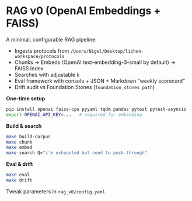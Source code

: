 # RAG v0 (OpenAI Embeddings + FAISS)

A minimal, configurable RAG pipeline:
- Ingests protocols from `/Users/Nigel/Desktop/lichen-workspace/protocols`
- Chunks → Embeds (OpenAI text-embedding-3-small by default) → FAISS Index
- Searches with adjustable `k`
- Eval framework with console + JSON + Markdown "weekly scorecard"
- Drift audit vs Foundation Stones (`foundation_stones_path`)

**One-time setup**
```bash
pip install openai faiss-cpu pyyaml tqdm pandas pytest pytest-asyncio
export OPENAI_API_KEY=...   # required for embedding
```

**Build & search**
```bash
make build-corpus
make chunk
make embed
make search Q="i'm exhausted but need to push through"
```

**Eval & drift**
```bash
make eval
make drift
```

Tweak parameters in `rag_v0/config.yaml`.

